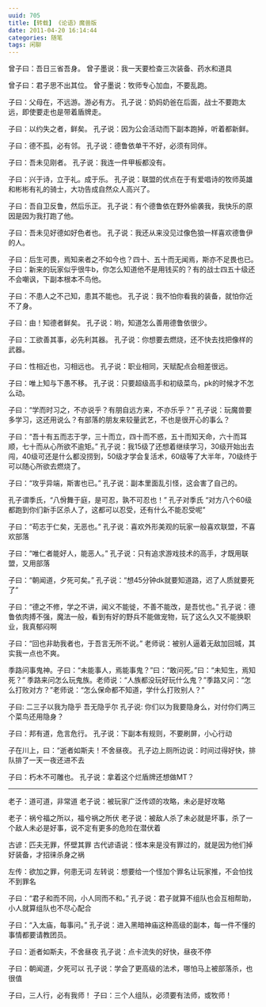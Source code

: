 ```yaml
---
uuid: 705
title: [转载] 《论语》魔兽版
date: 2011-04-20 16:14:44
categories: 随笔
tags: 闲聊
---
```

曾子曰：吾日三省吾身。
曾子墨说：我一天要检查三次装备、药水和道具

曾子曰：君子思不出其位。
曾子墨说：牧师专心加血，不要乱跑。

子曰：父母在，不远游。游必有方。
孔子说：奶妈奶爸在后面，战士不要跑太远，即使要走也是带着盾牌走。

子曰：以约失之者，鲜矣。
孔子说：因为公会活动而下副本跑掉，听着都新鲜。

子曰：德不孤，必有邻。
孔子说：德鲁依单干不好，必须有同伴。

子曰：吾未见刚者。
孔子说：我连一件甲板都没有。

子曰：兴于诗，立于礼。成于乐。
孔子说：联盟的优点在于有爱唱诗的牧师英雄和彬彬有礼的骑士，大功告成自然众人高兴了。

子曰：吾自卫反鲁，然后乐正。
孔子说：有个德鲁依在野外偷袭我，我快乐的原因是因为我打跑了他。

子曰：吾未见好德如好色者也。
孔子说：我还从来没见过像色狼一样喜欢德鲁伊的人。

子曰：后生可畏，焉知来者之不如今也？四十、五十而无闻焉，斯亦不足畏也已。
子曰：新来的玩家似乎很牛b，你怎么知道他不是用钱买的？有的战士四五十级还不会嘲讽，下副本根本不鸟他。

子曰：不患人之不己知，患其不能也。
孔子说：我不怕你看我的装备，就怕你近不了身。

子曰：由！知德者鲜矣。
孔子说：哟，知道怎么善用德鲁依很少。

子曰：工欲善其事，必先利其器。
孔子说：你想要去燃烧，还不快去找把像样的武器。

子曰：性相近也，习相远也。
孔子说：职业相同，天赋配点会相差很远。

子曰：唯上知与下愚不移。
孔子说：只要超级高手和初级菜鸟，pk的时候才不怎么动。

子曰：“学而时习之，不亦说乎？有朋自远方来，不亦乐乎？”
孔子说：玩魔兽要多学习，这还用说么？有部落的朋友来较量武艺，不也是很开心的事么？

子曰：“吾十有五而志于学，三十而立，四十而不惑，五十而知天命，六十而耳顺，七十而从心所欲不逾矩。”
孔子说：我15级了还想着继续学习，30级开始出去闯，40级可还是什么都没捞到，50级才学会复活术，60级等了大半年，70级终于可以随心所欲去燃烧了。

子曰：“攻乎异端，斯害也已。”
孔子说：副本里面乱引怪，这会害了自己的。

孔子谓季氏，“八佾舞于庭，是可忍，孰不可忍也！”
孔子对季氏 “对方八个60级都跑到你们新手区杀人了，这都可以忍受，还有什么不能忍受呢”

子曰：“苟志于仁矣，无恶也。”
孔子说：喜欢外形美观的玩家一般喜欢联盟，不喜欢部落

子曰：“唯仁者能好人，能恶人。”
孔子说：只有追求游戏技术的高手，才既用联盟，又用部落

子曰：“朝闻道，夕死可矣。”
孔子说：“想45分钟dk就要知道路，迟了人质就要死了”

子曰：“德之不修，学之不讲，闻义不能徙，不善不能改，是吾忧也。”
孔子说：德鲁依肉搏不强，魔法一般，看到有好的野兵不能做宠物，玩了这么久又不能换职业，我真郁闷啊

子曰：“回也非助我者也，于吾言无所不说。”
老师说：被别人逼着无敌加回城，其实我一点也不爽。

季路问事鬼神。子曰：“未能事人，焉能事鬼？”曰：“敢问死。”曰：“未知生，焉知死？”
季路来问怎么玩鬼族。老师说：“人族都没玩好玩什么鬼？”季路又问：“怎么打败对方？”老师说：“怎么保命都不知道，学什么打败别人？”

子曰: 二三子以我为隐乎 吾无隐乎尔
孔子说: 你们以为我要隐身么，对付你们两三个菜鸟还用隐身？

子曰：邦有道，危言危行。
孔子说：下副本有规则，不要刷屏，小心行动

子在川上，曰：“逝者如斯夫！不舍昼夜。
孔子边上厕所边说：时间过得好快，排队排了一天一夜还进不去

子曰：朽木不可雕也。
孔子说：拿着这个烂盾牌还想做MT？

* * *

老子：道可道，非常道
老子说：被玩家广泛传颂的攻略，未必是好攻略

老子：祸兮福之所以，福兮祸之所伏
老子说：被敌人杀了未必就是坏事，杀了一个敌人未必是好事，说不定有更多的危险在潜伏着

古谚：匹夫无罪，怀壁其罪
古代谚语说：怪本来是没有罪过的，就是因为他们掉好装备，才招徕杀身之祸

左传：欲加之罪，何患无词
左转说：想要给一个怪加个罪名让玩家推，不会怕找不到罪名

子曰：“君子和而不同，小人同而不和。”
孔子说：君子就算不组队也会互相帮助，小人就算组队也不尽心配合

子曰：“入太庙，每事问。”
孔子说：进入黑暗神庙这种高级的副本，每一件不懂的事情都要请教团员。

子曰：逝者如斯夫，不舍昼夜
孔子说：点卡流失的好快，昼夜不停

子曰：朝闻道，夕死可以
孔子说：学会了更高级的法术，哪怕马上被部落杀，也很值

子曰，三人行，必有我师！
子曰：三个人组队，必须要有法师，或牧师！

